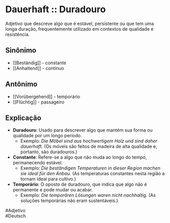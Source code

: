 # Dauerhaft :: Duradouro
Adjetivo que descreve algo que é estável, persistente ou que tem uma longa duração, frequentemente utilizado em contextos de qualidade e resistência.

## Sinônimo
- [[Beständig]] - constante  
- [[Anhaltend]] - contínuo  

## Antônimo
- [[Vorübergehend]] - temporário  
- [[Flüchtig]] - passageiro  

## Explicação
- **Duradouro**: Usado para descrever algo que mantém sua forma ou qualidade por um longo período.
  - Exemplo: *Die Möbel sind aus hochwertigem Holz und sind daher dauerhaft.* (Os móveis são feitos de madeira de alta qualidade e, portanto, são duradouros.)
- **Constante**: Refere-se a algo que não muda ao longo do tempo, permanecendo estável.
  - Exemplo: *Die beständigen Temperaturen in dieser Region machen sie ideal für den Anbau.* (As temperaturas constantes nesta região a tornam ideal para cultivo.)
- **Temporário**: O oposto de duradouro, que indica que algo não é permanente e pode mudar ou acabar.
  - Exemplo: *Die temporären Lösungen waren nicht nachhaltig.* (As soluções temporárias não eram sustentáveis.)

#Adjetivo  
#Deutsch